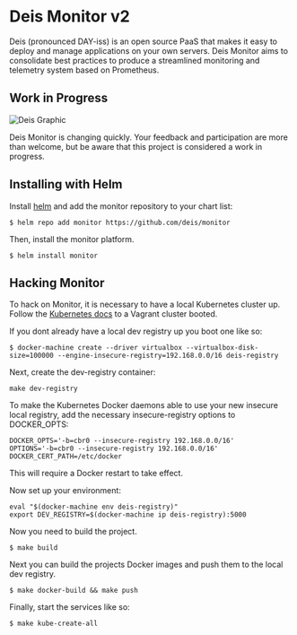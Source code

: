 # Deis Monitor v2

Deis (pronounced DAY-iss) is an open source PaaS that makes it easy to deploy and manage applications on your own servers. Deis Monitor aims to consolidate best practices to produce a streamlined monitoring and telemetry system based on Prometheus.

## Work in Progress

![Deis Graphic](https://s3-us-west-2.amazonaws.com/get-deis/deis-graphic-small.png)

Deis Monitor is changing quickly. Your feedback and participation are more than welcome, but be aware that this project is considered a work in progress.

## Installing with Helm

Install [helm](http://helm.sh) and add the monitor repository to your chart list:

```console
$ helm repo add monitor https://github.com/deis/monitor
```

Then, install the monitor platform.

```console
$ helm install monitor
```

## Hacking Monitor

To hack on Monitor, it is necessary to have a local Kubernetes cluster up. Follow the [Kubernetes docs](https://github.com/kubernetes/kubernetes/blob/master/docs/getting-started-guides/vagrant.md#setup) to a Vagrant cluster booted.

If you dont already have a local dev registry up you boot one like so:

```console
$ docker-machine create --driver virtualbox --virtualbox-disk-size=100000 --engine-insecure-registry=192.168.0.0/16 deis-registry
```

Next, create the dev-registry container:
```console
make dev-registry
```

To make the Kubernetes Docker daemons able to use your new insecure local registry, add the necessary insecure-registry options to DOCKER_OPTS:

```console
DOCKER_OPTS='-b=cbr0 --insecure-registry 192.168.0.0/16'
OPTIONS='-b=cbr0 --insecure-registry 192.168.0.0/16'
DOCKER_CERT_PATH=/etc/docker
```

This will require a Docker restart to take effect.

Now set up your environment:
```console
eval "$(docker-machine env deis-registry)"
export DEV_REGISTRY=$(docker-machine ip deis-registry):5000
```
Now you need to build the project.

```console
$ make build
```

Next you can build the projects Docker images and push them to the local dev registry.

```console
$ make docker-build && make push
```

Finally, start the services like so:

```console
$ make kube-create-all
```
